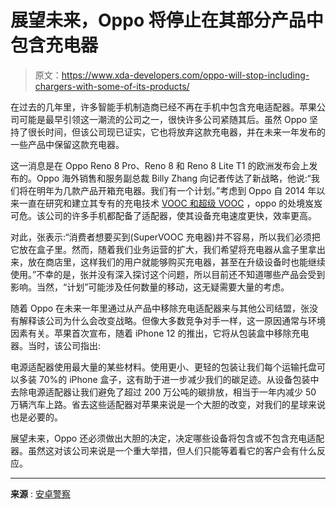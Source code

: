 # 展望未来，Oppo 将停止在其部分产品中包含充电器

> 原文：<https://www.xda-developers.com/oppo-will-stop-including-chargers-with-some-of-its-products/>

在过去的几年里，许多智能手机制造商已经不再在手机中包含充电适配器。苹果公司可能是最早引领这一潮流的公司之一，很快许多公司紧随其后。虽然 Oppo 坚持了很长时间，但该公司现已证实，它也将放弃这款充电器，并在未来一年发布的一些产品中保留这款充电器。

这一消息是在 Oppo Reno 8 Pro、Reno 8 和 Reno 8 Lite T1 的欧洲发布会上发布的。Oppo 海外销售和服务副总裁 Billy Zhang 向记者传达了新战略，他说:“我们将在明年为几款产品开箱充电器。我们有一个计划。”考虑到 Oppo 自 2014 年以来一直在研究和建立其专有的充电技术 [VOOC 和超级 VOOC](https://www.xda-developers.com/oppo-150w-supervooc-fast-charging-techology/) ，oppo 的处境岌岌可危。该公司的许多手机都配备了适配器，使其设备充电速度更快，效率更高。

对此，张表示:“消费者想要买到(SuperVOOC 充电器)并不容易，所以我们必须把它放在盒子里。然而，随着我们业务运营的扩大，我们希望将充电器从盒子里拿出来，放在商店里，这样我们的用户就能够购买充电器，甚至在升级设备时也能继续使用。”不幸的是，张并没有深入探讨这个问题，所以目前还不知道哪些产品会受到影响。当然，“计划”可能涉及任何数量的移动，这无疑需要大量的考虑。

随着 Oppo 在未来一年里通过从产品中移除充电适配器来与其他公司结盟，张没有解释该公司为什么会改变战略。但像大多数竞争对手一样，这一原因通常与环境因素有关。苹果首次宣布，随着 iPhone 12 的推出，它将从包装盒中移除充电器。当时，该公司指出:

电源适配器使用最大量的某些材料。使用更小、更轻的包装让我们每个运输托盘可以多装 70%的 iPhone 盒子，这有助于进一步减少我们的碳足迹。从设备包装中去除电源适配器让我们避免了超过 200 万公吨的碳排放，相当于一年内减少 50 万辆汽车上路。省去这些适配器对苹果来说是一个大胆的改变，对我们的星球来说也是必要的。

展望未来，Oppo 还必须做出大胆的决定，决定哪些设备将包含或不包含充电适配器。虽然这对该公司来说是一个重大举措，但人们只能等着看它的客户会有什么反应。

* * *

**来源** : [安卓警察](https://www.androidpolice.com/oppo-will-stop-including-chargers/)